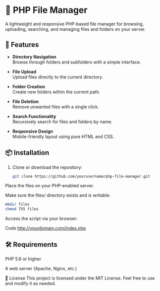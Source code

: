 
# 📁 PHP File Manager

A lightweight and responsive PHP-based file manager for browsing, uploading, searching, and managing files and folders on your server.

## 🚀 Features

- **Directory Navigation**  
  Browse through folders and subfolders with a simple interface.

- **File Upload**  
  Upload files directly to the current directory.

- **Folder Creation**  
  Create new folders within the current path.

- **File Deletion**  
  Remove unwanted files with a single click.

- **Search Functionality**  
  Recursively search for files and folders by name.

- **Responsive Design**  
  Mobile-friendly layout using pure HTML and CSS.

## 📦 Installation

1. Clone or download the repository:
   ```bash
   git clone https://github.com/yourusername/php-file-manager.git
Place the files on your PHP-enabled server.

Make sure the files/ directory exists and is writable:

```bash
mkdir files
chmod 755 files
```
Access the script via your browser:

Code
http://yourdomain.com/index.php

## 🛠 Requirements
PHP 5.6 or higher

A web server (Apache, Nginx, etc.)

📄 License
This project is licensed under the MIT License. Feel free to use and modify it as needed.
